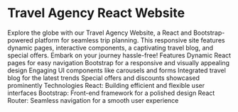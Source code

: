 # Travel Agency React Website
 Explore the globe with our Travel Agency Website, a React and Bootstrap-powered platform for seamless trip planning. This responsive site features dynamic pages, interactive components, a captivating travel blog, and special offers. Embark on your journey hassle-free!  Features Dynamic React pages for easy navigation Bootstrap for a responsive and visually appealing design Engaging UI components like carousels and forms Integrated travel blog for the latest trends Special offers and discounts showcased prominently Technologies React: Building efficient and flexible user interfaces Bootstrap: Front-end framework for a polished design React Router: Seamless navigation for a smooth user experience
